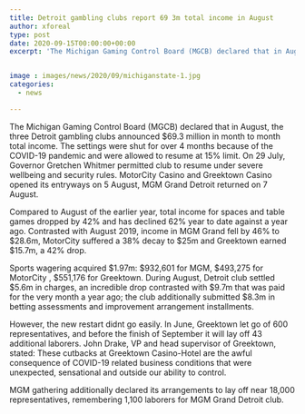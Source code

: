 ```yaml
---
title: Detroit gambling clubs report 69 3m total income in August
author: xforeal 
type: post
date: 2020-09-15T00:00:00+00:00
excerpt: 'The Michigan Gaming Control Board (MGCB) declared that in August, the three Detroit gambling clubs revealed $69 '


image : images/news/2020/09/michiganstate-1.jpg
categories:
  - news

---
```

<span data-contrast="auto">The Michigan Gaming Control Board (MGCB) declared that in August, the three Detroit gambling clubs announced $69.3 million in month to month total income. The settings were shut for over 4 months because of the COVID-19 pandemic and were allowed to resume at 15&percnt; limit. On 29 July, Governor Gretchen Whitmer permitted club to resume under severe wellbeing and security rules. </span><span data-contrast="auto">MotorCity </span><span data-contrast="auto">Casino and Greektown Casino opened its entryways on 5 August, MGM Grand Detroit returned on 7 August. </span><span data-ccp-props='{"134233117":true,"134233118":true,"201341983":0,"335559739":200,"335559740":240}' />

<span data-contrast="auto">Compared to August of the earlier year, total income for spaces and table games dropped by 42&percnt; and has declined 62&percnt; year to date against a year ago. Contrasted with August 2019, income in MGM Grand fell by 46&percnt; to $28.6m, </span><span data-contrast="auto">MotorCity </span><span data-contrast="auto">suffered a 38&percnt; decay to $25m and Greektown earned $15.7m, a 42&percnt; drop. </span><span data-ccp-props='{"134233117":true,"134233118":true,"201341983":0,"335559739":200,"335559740":240}' />

<span data-contrast="auto">Sports wagering acquired $1.97m: $932,601 for MGM, $493,275 for </span><span data-contrast="auto">MotorCity </span><span data-contrast="auto">, $551,176 for Greektown. During August, Detroit club settled $5.6m in charges, an incredible drop contrasted with $9.7m that was paid for the very month a year ago; the club additionally submitted $8.3m in betting assessments and improvement arrangement installments. </span><span data-ccp-props='{"134233117":true,"134233118":true,"201341983":0,"335559739":200,"335559740":240}' />

<span data-contrast="auto">However, the new restart </span><span data-contrast="auto">didnt </span><span data-contrast="auto">go easily. In June, Greektown let go of 600 representatives, and before the finish of September it will lay off 43 additional laborers. John Drake, VP and head supervisor of Greektown, stated: These cutbacks at Greektown Casino-Hotel are the awful consequence of COVID-19 related business conditions that were unexpected, sensational and outside our ability to control. </span><span data-ccp-props='{"134233117":true,"134233118":true,"201341983":0,"335559739":200,"335559740":240}' />

<span data-contrast="auto">MGM gathering additionally declared its arrangements to lay off near 18,000 representatives, remembering 1,100 laborers for MGM Grand Detroit club. </span><span data-ccp-props='{"134233117":true,"134233118":true,"201341983":0,"335559739":200,"335559740":240}' />

<p aria-level="2">
  <span data-ccp-props='{"201341983":0,"335559738":200,"335559739":0,"335559740":276}' />
</p>